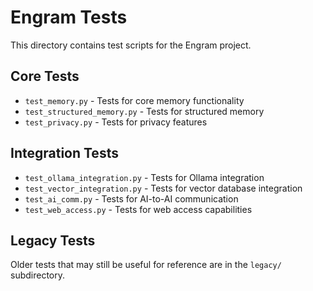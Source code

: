 # Engram Tests

This directory contains test scripts for the Engram project.

## Core Tests

- `test_memory.py` - Tests for core memory functionality
- `test_structured_memory.py` - Tests for structured memory
- `test_privacy.py` - Tests for privacy features

## Integration Tests

- `test_ollama_integration.py` - Tests for Ollama integration
- `test_vector_integration.py` - Tests for vector database integration
- `test_ai_comm.py` - Tests for AI-to-AI communication
- `test_web_access.py` - Tests for web access capabilities

## Legacy Tests

Older tests that may still be useful for reference are in the `legacy/` subdirectory.
